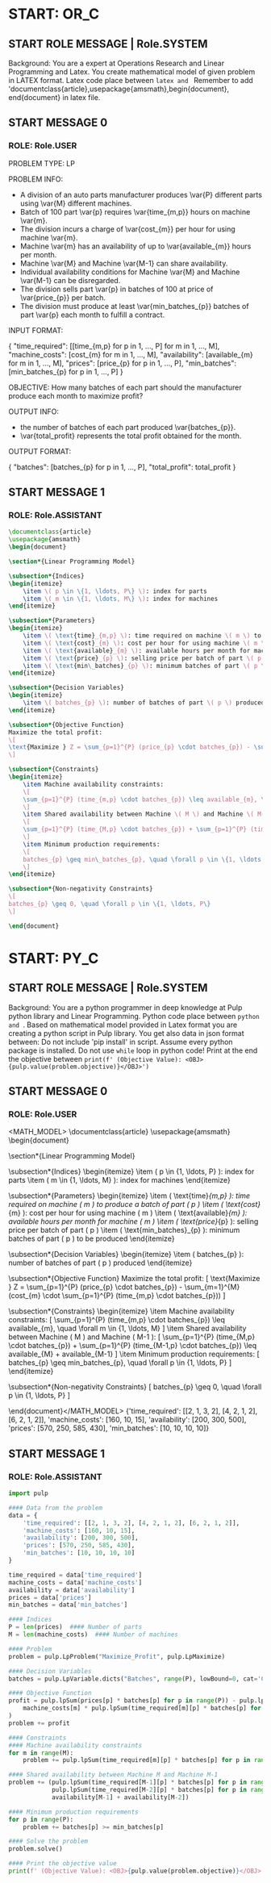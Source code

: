 # START: OR_C 
## START ROLE MESSAGE | Role.SYSTEM 
Background: You are a expert at Operations Research and Linear Programming and Latex. You create mathematical model of given problem in LATEX format. Latex code place between ```latex and ``` Remember to add 'documentclass{article},usepackage{amsmath},begin{document}, end{document} in latex file. 
## START MESSAGE 0 
### ROLE: Role.USER
<DESCRIPTION>
PROBLEM TYPE: LP

PROBLEM INFO:

- A division of an auto parts manufacturer produces \var{P} different parts using \var{M} different machines.
- Batch of 100 part \var{p} requires \var{time_{m,p}} hours on machine \var{m}.
- The division incurs a charge of \var{cost_{m}} per hour for using machine \var{m}.
- Machine \var{m} has an availability of up to \var{available_{m}} hours per month.
- Machine \var{M} and Machine \var{M-1} can share availability.
- Individual availability conditions for Machine \var{M} and Machine \var{M-1} can be disregarded.
- The division sells part \var{p} in batches of 100 at price of \var{price_{p}} per batch.
- The division must produce at least \var{min_batches_{p}} batches of part \var{p} each month to fulfill a contract.

INPUT FORMAT: 

{
    "time_required": [[time_{m,p} for p in 1, ..., P] for m in 1, ..., M],
    "machine_costs": [cost_{m} for m in 1, ..., M],
    "availability": [available_{m} for m in 1, ..., M],
    "prices": [price_{p} for p in 1, ..., P],
    "min_batches": [min_batches_{p} for p in 1, ..., P]
}

OBJECTIVE: How many batches of each part should the manufacturer produce each month to maximize profit?

OUTPUT INFO:

- the number of batches of each part produced \var{batches_{p}}.
- \var{total_profit} represents the total profit obtained for the month.

OUTPUT FORMAT:

{
    "batches": [batches_{p} for p in 1, ..., P],
    "total_profit": total_profit
}
</DESCRIPTION>


## START MESSAGE 1 
### ROLE: Role.ASSISTANT
```latex
\documentclass{article}
\usepackage{amsmath}
\begin{document}

\section*{Linear Programming Model}

\subsection*{Indices}
\begin{itemize}
    \item \( p \in \{1, \ldots, P\} \): index for parts
    \item \( m \in \{1, \ldots, M\} \): index for machines
\end{itemize}

\subsection*{Parameters}
\begin{itemize}
    \item \( \text{time}_{m,p} \): time required on machine \( m \) to produce a batch of part \( p \)
    \item \( \text{cost}_{m} \): cost per hour for using machine \( m \)
    \item \( \text{available}_{m} \): available hours per month for machine \( m \)
    \item \( \text{price}_{p} \): selling price per batch of part \( p \)
    \item \( \text{min\_batches}_{p} \): minimum batches of part \( p \) to be produced
\end{itemize}

\subsection*{Decision Variables}
\begin{itemize}
    \item \( batches_{p} \): number of batches of part \( p \) produced
\end{itemize}

\subsection*{Objective Function}
Maximize the total profit:
\[
\text{Maximize } Z = \sum_{p=1}^{P} (price_{p} \cdot batches_{p}) - \sum_{m=1}^{M} (cost_{m} \cdot \sum_{p=1}^{P} (time_{m,p} \cdot batches_{p}))
\]

\subsection*{Constraints}
\begin{itemize}
    \item Machine availability constraints:
    \[
    \sum_{p=1}^{P} (time_{m,p} \cdot batches_{p}) \leq available_{m}, \quad \forall m \in \{1, \ldots, M\}
    \]
    \item Shared availability between Machine \( M \) and Machine \( M-1 \):
    \[
    \sum_{p=1}^{P} (time_{M,p} \cdot batches_{p}) + \sum_{p=1}^{P} (time_{M-1,p} \cdot batches_{p}) \leq available_{M} + available_{M-1}
    \]
    \item Minimum production requirements:
    \[
    batches_{p} \geq min\_batches_{p}, \quad \forall p \in \{1, \ldots, P\}
    \]
\end{itemize}

\subsection*{Non-negativity Constraints}
\[
batches_{p} \geq 0, \quad \forall p \in \{1, \ldots, P\}
\]

\end{document}
```

# START: PY_C 
## START ROLE MESSAGE | Role.SYSTEM 
Background: You are a python programmer in deep knowledge at Pulp python library and Linear Programming. Python code place between ```python and ```. Based on mathematical model provided in Latex format you are creating a python script in Pulp library. You get also data in json format between: <DATA></DATA> Do not include 'pip install' in script. Assume every python package is installed. Do not use `while` loop in python code! Print at the end the objective between <OBJ></OBJ> `print(f' (Objective Value): <OBJ>{pulp.value(problem.objective)}</OBJ>')` 
## START MESSAGE 0 
### ROLE: Role.USER
<MATH_MODEL>
\documentclass{article}
\usepackage{amsmath}
\begin{document}

\section*{Linear Programming Model}

\subsection*{Indices}
\begin{itemize}
    \item \( p \in \{1, \ldots, P\} \): index for parts
    \item \( m \in \{1, \ldots, M\} \): index for machines
\end{itemize}

\subsection*{Parameters}
\begin{itemize}
    \item \( \text{time}_{m,p} \): time required on machine \( m \) to produce a batch of part \( p \)
    \item \( \text{cost}_{m} \): cost per hour for using machine \( m \)
    \item \( \text{available}_{m} \): available hours per month for machine \( m \)
    \item \( \text{price}_{p} \): selling price per batch of part \( p \)
    \item \( \text{min\_batches}_{p} \): minimum batches of part \( p \) to be produced
\end{itemize}

\subsection*{Decision Variables}
\begin{itemize}
    \item \( batches_{p} \): number of batches of part \( p \) produced
\end{itemize}

\subsection*{Objective Function}
Maximize the total profit:
\[
\text{Maximize } Z = \sum_{p=1}^{P} (price_{p} \cdot batches_{p}) - \sum_{m=1}^{M} (cost_{m} \cdot \sum_{p=1}^{P} (time_{m,p} \cdot batches_{p}))
\]

\subsection*{Constraints}
\begin{itemize}
    \item Machine availability constraints:
    \[
    \sum_{p=1}^{P} (time_{m,p} \cdot batches_{p}) \leq available_{m}, \quad \forall m \in \{1, \ldots, M\}
    \]
    \item Shared availability between Machine \( M \) and Machine \( M-1 \):
    \[
    \sum_{p=1}^{P} (time_{M,p} \cdot batches_{p}) + \sum_{p=1}^{P} (time_{M-1,p} \cdot batches_{p}) \leq available_{M} + available_{M-1}
    \]
    \item Minimum production requirements:
    \[
    batches_{p} \geq min\_batches_{p}, \quad \forall p \in \{1, \ldots, P\}
    \]
\end{itemize}

\subsection*{Non-negativity Constraints}
\[
batches_{p} \geq 0, \quad \forall p \in \{1, \ldots, P\}
\]

\end{document}</MATH_MODEL>
<DATA>
{'time_required': [[2, 1, 3, 2], [4, 2, 1, 2], [6, 2, 1, 2]], 'machine_costs': [160, 10, 15], 'availability': [200, 300, 500], 'prices': [570, 250, 585, 430], 'min_batches': [10, 10, 10, 10]}</DATA>


## START MESSAGE 1 
### ROLE: Role.ASSISTANT
```python
import pulp

#### Data from the problem
data = {
    'time_required': [[2, 1, 3, 2], [4, 2, 1, 2], [6, 2, 1, 2]], 
    'machine_costs': [160, 10, 15], 
    'availability': [200, 300, 500], 
    'prices': [570, 250, 585, 430], 
    'min_batches': [10, 10, 10, 10]
}

time_required = data['time_required']
machine_costs = data['machine_costs']
availability = data['availability']
prices = data['prices']
min_batches = data['min_batches']

#### Indices
P = len(prices)  #### Number of parts
M = len(machine_costs)  #### Number of machines

#### Problem
problem = pulp.LpProblem("Maximize_Profit", pulp.LpMaximize)

#### Decision Variables
batches = pulp.LpVariable.dicts("Batches", range(P), lowBound=0, cat='Continuous')

#### Objective Function
profit = pulp.lpSum(prices[p] * batches[p] for p in range(P)) - pulp.lpSum(
    machine_costs[m] * pulp.lpSum(time_required[m][p] * batches[p] for p in range(P)) for m in range(M)
)
problem += profit

#### Constraints
#### Machine availability constraints
for m in range(M):
    problem += pulp.lpSum(time_required[m][p] * batches[p] for p in range(P)) <= availability[m]

#### Shared availability between Machine M and Machine M-1
problem += (pulp.lpSum(time_required[M-1][p] * batches[p] for p in range(P)) + 
            pulp.lpSum(time_required[M-2][p] * batches[p] for p in range(P)) <= 
            availability[M-1] + availability[M-2])

#### Minimum production requirements
for p in range(P):
    problem += batches[p] >= min_batches[p]

#### Solve the problem
problem.solve()

#### Print the objective value
print(f' (Objective Value): <OBJ>{pulp.value(problem.objective)}</OBJ>')
```

